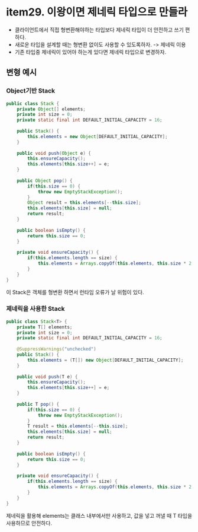 # item29. 이왕이면 제네릭 타입으로 만들라
* 클라이언트에서 직접 형변환해야하는 타입보다 제네릭 타입이 더 안전하고 쓰기 편하다.
* 새로운 타입을 설계할 때는 형변환 없이도 사용할 수 있도록하자. -> 제네릭 이용
* 기존 타입중 제네릭이 있어야 하는게 있다면 제네릭 타입으로 변경하자.

## 변형 예시
### Object기반 Stack
```java
public class Stack {
    private Object[] elements;
    private int size = 0;
    private static final int DEFAULT_INITIAL_CAPACITY = 16;
	
    public Stack() {
        this.elements = new Object[DEFAULT_INITIAL_CAPACITY];
    }
	
    public void push(Object e) {
        this.ensureCapacity();
        this.elements[this.size++] = e;
    }
	
    public Object pop() {
        if(this.size == 0) {
            throw new EmptyStackException();
        }
        Object result = this.elements[--this.size];
        this.elements[this.size] = null;
        return result;
    }
	
    public boolean isEmpty() {
        return this.size == 0;
    }
	
    private void ensureCapacity() {
        if(this.elements.length == size) {
            this.elements = Arrays.copyOf(this.elements, this.size * 2 + 1);
        }
    }
}
```
이 Stack은 객체를 형변환 하면서 런타임 오류가 날 위험이 있다.

### 제네릭을 사용한 Stack
```java
public class Stack<T> {
    private T[] elements;
    private int size = 0;
    private static final int DEFAULT_INITIAL_CAPACITY = 16;
    
    @SuppressWarnings("unchecked")
    public Stack() {
        this.elements = (T[]) new Object[DEFAULT_INITIAL_CAPACITY];
    }
	
    public void push(T e) {
        this.ensureCapacity();
        this.elements[this.size++] = e;
    }
	
    public T pop() {
        if(this.size == 0) {
            throw new EmptyStackException();
        }
        T result = this.elements[--this.size];
        this.elements[this.size] = null;
        return result;
    }
	
    public boolean isEmpty() {
        return this.size == 0;
    }
	
    private void ensureCapacity() {
        if(this.elements.length == size) {
            this.elements = Arrays.copyOf(this.elements, this.size * 2 + 1);
        }
    }
}
```
제네릭을 활용해 elements는 클래스 내부에서만 사용하고, 값을 넣고 꺼낼 때 T 타입을 사용하므로 안전하다.
